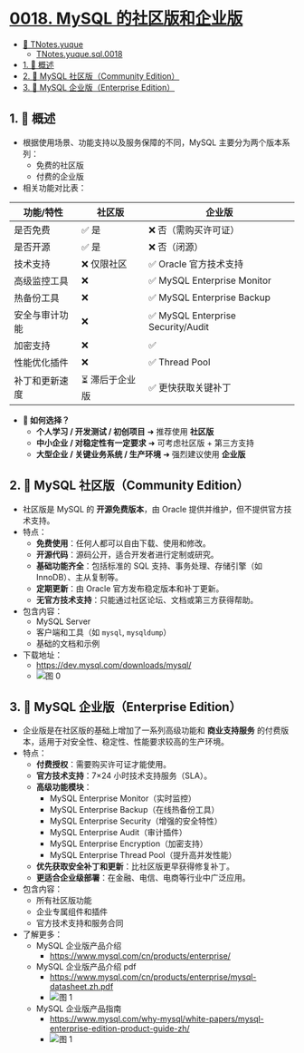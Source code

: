 # [0018. MySQL 的社区版和企业版](https://github.com/tnotesjs/TNotes.sql/tree/main/notes/0018.%20MySQL%20%E7%9A%84%E7%A4%BE%E5%8C%BA%E7%89%88%E5%92%8C%E4%BC%81%E4%B8%9A%E7%89%88)

<!-- region:toc -->

- [📂 TNotes.yuque](https://www.yuque.com/tdahuyou/tnotes.yuque/)
  - [TNotes.yuque.sql.0018](https://www.yuque.com/tdahuyou/tnotes.yuque/sql.0018)
- [1. 📝 概述](#1--概述)
- [2. 📒 MySQL 社区版（Community Edition）](#2--mysql-社区版community-edition)
- [3. 📒 MySQL 企业版（Enterprise Edition）](#3--mysql-企业版enterprise-edition)

<!-- endregion:toc -->

## 1. 📝 概述

- 根据使用场景、功能支持以及服务保障的不同，MySQL 主要分为两个版本系列：
  - 免费的社区版
  - 付费的企业版
- 相关功能对比表：

| 功能/特性      | 社区版          | 企业版                             |
| -------------- | --------------- | ---------------------------------- |
| 是否免费       | ✅ 是           | ❌ 否（需购买许可证）              |
| 是否开源       | ✅ 是           | ❌ 否（闭源）                      |
| 技术支持       | ❌ 仅限社区     | ✅ Oracle 官方技术支持             |
| 高级监控工具   | ❌              | ✅ MySQL Enterprise Monitor        |
| 热备份工具     | ❌              | ✅ MySQL Enterprise Backup         |
| 安全与审计功能 | ❌              | ✅ MySQL Enterprise Security/Audit |
| 加密支持       | ❌              | ✅                                 |
| 性能优化插件   | ❌              | ✅ Thread Pool                     |
| 补丁和更新速度 | ⏳ 滞后于企业版 | ✅ 更快获取关键补丁                |

- **🤔 如何选择？**
  - **个人学习 / 开发测试 / 初创项目** ➜ 推荐使用 **社区版**
  - **中小企业 / 对稳定性有一定要求** ➜ 可考虑社区版 + 第三方支持
  - **大型企业 / 关键业务系统 / 生产环境** ➜ 强烈建议使用 **企业版**

## 2. 📒 MySQL 社区版（Community Edition）

- 社区版是 MySQL 的 **开源免费版本**，由 Oracle 提供并维护，但不提供官方技术支持。
- 特点：
  - **免费使用**：任何人都可以自由下载、使用和修改。
  - **开源代码**：源码公开，适合开发者进行定制或研究。
  - **基础功能齐全**：包括标准的 SQL 支持、事务处理、存储引擎（如 InnoDB）、主从复制等。
  - **定期更新**：由 Oracle 官方发布稳定版本和补丁更新。
  - **无官方技术支持**：只能通过社区论坛、文档或第三方获得帮助。
- 包含内容：
  - MySQL Server
  - 客户端和工具（如 `mysql`, `mysqldump`）
  - 基础的文档和示例
- 下载地址：
  - https://dev.mysql.com/downloads/mysql/
  - ![图 0](https://cdn.jsdelivr.net/gh/tnotesjs/imgs@main/2025-05-17-07-45-02.png)

## 3. 📒 MySQL 企业版（Enterprise Edition）

- 企业版是在社区版的基础上增加了一系列高级功能和 **商业支持服务** 的付费版本，适用于对安全性、稳定性、性能要求较高的生产环境。
- 特点：
  - **付费授权**：需要购买许可证才能使用。
  - **官方技术支持**：7×24 小时技术支持服务（SLA）。
  - **高级功能模块**：
    - MySQL Enterprise Monitor（实时监控）
    - MySQL Enterprise Backup（在线热备份工具）
    - MySQL Enterprise Security（增强的安全特性）
    - MySQL Enterprise Audit（审计插件）
    - MySQL Enterprise Encryption（加密支持）
    - MySQL Enterprise Thread Pool（提升高并发性能）
  - **优先获取安全补丁和更新**：比社区版更早获得修复补丁。
  - **更适合企业级部署**：在金融、电信、电商等行业中广泛应用。
- 包含内容：
  - 所有社区版功能
  - 企业专属组件和插件
  - 官方技术支持和服务合同
- 了解更多：
  - MySQL 企业版产品介绍
    - https://www.mysql.com/cn/products/enterprise/
  - MySQL 企业版产品介绍 pdf
    - https://www.mysql.com/cn/products/enterprise/mysql-datasheet.zh.pdf
    - ![图 1](https://cdn.jsdelivr.net/gh/tnotesjs/imgs@main/2025-05-17-07-53-37.png)
  - MySQL 企业版产品指南
    - https://www.mysql.com/why-mysql/white-papers/mysql-enterprise-edition-product-guide-zh/
    - ![图 1](https://cdn.jsdelivr.net/gh/tnotesjs/imgs@main/2025-05-16-23-19-36.png)
